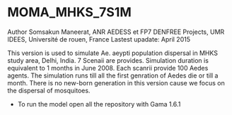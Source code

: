 # MOMA_MHKS_7S1M
Author Somsakun Maneerat,
ANR AEDESS et FP7 DENFREE Projects, UMR IDEES, Université de rouen, France
Lastest upadate: April 2015

This version is used to simulate Ae. aeypti population dispersal in MHKS study area, Delhi, India.
7 Scenaii are provides. Simulation duration is equivalent to  1 months in June 2008.
Each scanrii provide 100 Aedes agents. The simulation runs till all the first genration of Aedes die or till a month.
There is no new-born generation in this version cause we focus on the dispersal of mosquitoes.

* To run the model open all the repository with Gama 1.6.1


